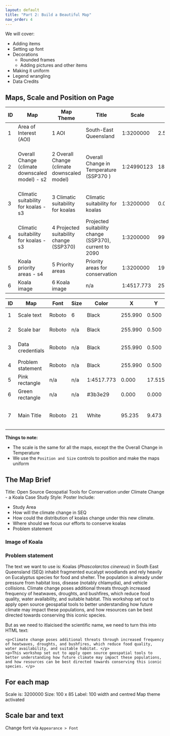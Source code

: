 ```yaml
---
layout: default
title: "Part 2: Build a Beautiful Map"
nav_order: 4
---
```


We will cover:

- Adding items
- Setting up font
- Decorations
  - Rounded frames
  - Adding pictures and other items
- Making it uniform
- Legend wrangling
- Data Credits


## Maps, Scale and Position on Page
| ID | Map        | Map Theme | Title | Scale | X  | Y  | Width | Height | Note |
|-----|------------|-----|-------------|--------|-------------|-----|-----|-----|-----|
| 1 | Area of Interest (AOI) | 1 AOI |South-East Queensland | 1:3200000 | 2.596 | 8.795 | 92.638 | 79.841 | Decoration 'shape' |
| 2 | Overall Change (climate downscaled model) - s2 | 2 Overall Change (climate downscaled model) | Overall Change in Temperature (SSP370 ) | 1:24990123 | 188.025 | 25.558 | 68.037 | 73.848 | Use the projection option in the Print Layout to change to 4326 |
| 3 | Climatic suitability for koalas - s3  | 3 Climatic suitability for koalas | Climatic suitability for koalas  | 1:3200000 | 0.000 | 102.906 | 98.000 | 90.000 | n/a |
| 4 | Climatic suitability for koalas - s3  | 4 Projected suitability change (SSP370) | Projected suitability change (SSP370), current to 2090  | 1:3200000 | 99.500 | 102.906 | 98.000 | 90.000 | n/a |
| 5 | Koala priority areas - s4  | 5 Priority areas | Priority areas for conservation  | 1:3200000 | 199.000 | 102.906 | 98.000 | 90.000 | n/a |
| 6 | Koala image  | 6 Koala image | n/a | 1:4517.773 | 255.990 | 0.500 | 48.812 | 83.954 | Decoration 'shape' |

| ID | Map        | Font | Size | Color | X  | Y  | Width | Height | Alignment | Note |
|-----|------------|-----|-------------|--------|-------------|-----|-----|-----|-----|-----|
| 1 | Scale text  | Roboto | 6 | Black | 255.990 | 0.500 | 48.812 | 83.954 | Decoration 'shape' | ----- |
| 2 | Scale bar  | Roboto  | n/a | Black | 255.990 | 0.500 | 48.812 | 83.954 | Decoration 'shape' | ----- |
| 3 | Data credentials  |  Roboto  | n/a | Black | 255.990 | 0.500 | 48.812 | 83.954 | Uses dynamic text | ----- |
| 4 | Problem statement  | Roboto | n/a | Black | 255.990 | 0.500 | 48.812 | 83.954 | Justify | Html |
| 5 | Pink rectangle  |  n/a  | n/a | 1:4517.773 | 0.000 | 17.515 | 297.000 | 85.641 | n/a | Decoration 'shape' |
| 6 | Green rectangle  |  n/a  | n/a | #3b3e29 | 0.000 | 0.000 | 297.000 | 23.300 | n/a | Decoration 'shape' |
| 7 | Main Title  |  Roboto | 21 | White | 95.235 | 9.473 | 160.756 | 8.042 | Centre | Center to the AOI and Koala elements |

**Things to note:**

- The scale is the same for all the maps, except the the Overall Change in Temperature
- We use the `Position and Size` controls to position and make the maps uniform

## The Map Brief
Title: Open Source Geospatial Tools for Conservation under Climate Change - a Koala Case Study
Style: Poster
Include: 

- Study Area
- How will the climate change in SEQ
- How could the distribution of koalas change under this new climate. 
- Where should we focus our efforts to conserve koalas
- Problem statement

### Image of Koala

### Problem statement
The text we want to use is:
Koalas (*Phascolarctos cinereus*) in South East Queensland (SEQ) inhabit fragmented eucalypt woodlands and rely heavily on Eucalyptus species for food and shelter. The population is already under pressure from habitat loss, disease (notably chlamydia), and vehicle collisions. Climate change poses additional threats through increased frequency of heatwaves, droughts, and bushfires, which reduce food quality, water availability, and suitable habitat. This workshop set out to apply open source geospatial tools to better understanding how future climate may impact these populations, and how resources can be best directed towards conserving this iconic species. 

But as we need to itlaicised the scientific name, we need to turn this into HTML text:

```<p> Koalas (<i>Phascolarctos cinereus</i>) in South East Queensland (SEQ) inhabit fragmented eucalypt woodlands and rely heavily on Eucalyptus species for food and shelter. The population is already under pressure from habitat loss, disease (notably chlamydia), and vehicle collisions. </p>
<p>Climate change poses additional threats through increased frequency of heatwaves, droughts, and bushfires, which reduce food quality, water availability, and suitable habitat. </p>
<p>This workshop set out to apply open source geospatial tools to better understanding how future climate may impact these populations, and how resources can be best directed towards conserving this iconic species. </p>
```


## For each map
Scale is: 3200000
Size: 100 x 85
Label: 100 width and centred
Map theme activated

## Scale bar and text
Change font via `Appearance > Font`
